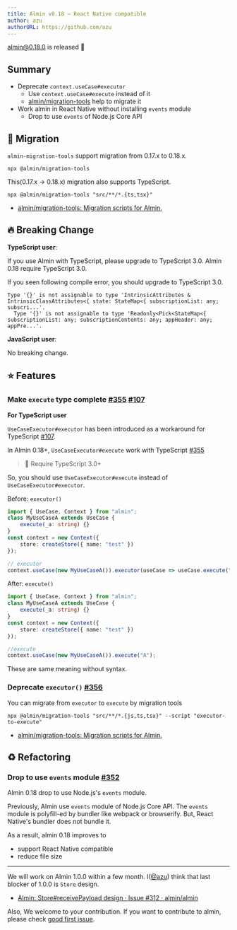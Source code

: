 ```yaml
---
title: Almin v0.18 – React Native compatible
author: azu
authorURL: https://github.com/azu
---
```


[almin@0.18.0](https://github.com/almin/almin/releases/tag/almin%400.18.0) is released 🎉

## Summary

- Deprecate `context.useCase#executor`
    - Use `context.useCase#execute` instead of it
    - [almin/migration-tools](https://github.com/almin/migration-tools) help to migrate it
- Work almin in React Native without installing `events` module
    - Drop to use `events` of Node.js Core API

## 🥇 Migration

`almin-migration-tools` support migration from 0.17.x to 0.18.x.

    npx @almin/migration-tools

This(0.17.x → 0.18.x) migration also supports TypeScript.

    npx @almin/migration-tools "src/**/*.{ts,tsx}"

-   [almin/migration-tools: Migration scripts for Almin.](https://github.com/almin/migration-tools)

## :fire: Breaking Change

**TypeScript user**:

If you use Almin with TypeScript, please upgrade to TypeScript 3.0.
Almin 0.18 require TypeScript 3.0.

If you seen following compile error, you should upgrade to TypeScript 3.0.

    Type '{}' is not assignable to type 'IntrinsicAttributes & IntrinsicClassAttributes<{ state: StateMap<{ subscriptionList: any; subscri...'.
      Type '{}' is not assignable to type 'Readonly<Pick<StateMap<{ subscriptionList: any; subscriptionContents: any; appHeader: any; appPre...'.

**JavaScript user**:

No breaking change.

## ⭐ Features

### Make `execute` type complete [#355](https://github.com/almin/almin/issues/355) [#107](https://github.com/almin/almin/issues/107)

**For TypeScript user**

`UseCaseExecutor#executor` has been introduced as a workaround for TypeScript [#107](https://github.com/almin/almin/issues/107).

In Almin 0.18+, `UseCaseExecutor#execute` work with TypeScript [#355](https://github.com/almin/almin/issues/355) 

> 📝 Require TypeScript 3.0+

So, you should use `UseCaseExecutor#execute` instead of `UseCaseExecutor#executor`.

Before:  `executor()`

```ts
import { UseCase, Context } from "almin";
class MyUseCaseA extends UseCase {
    execute(_a: string) {}
}
const context = new Context({
    store: createStore({ name: "test" })
});

// executor
context.useCase(new MyUseCaseA()).executor(useCase => useCase.execute("A")); 
```

After: `execute()`

```ts
import { UseCase, Context } from "almin";
class MyUseCaseA extends UseCase {
    execute(_a: string) {}
}
const context = new Context({
    store: createStore({ name: "test" })
});

//execute
context.useCase(new MyUseCaseA()).execute("A");
```

These are same meaning without syntax.

### Deprecate `executor()` [#356](https://github.com/almin/almin/issues/356)

You can migrate from `executor` to `execute` by migration tools

    npx @almin/migration-tools "src/**/*.{js,ts,tsx}" --script "executor-to-execute"

-   [almin/migration-tools: Migration scripts for Almin.](https://github.com/almin/migration-tools)

## :recycle: Refactoring

### Drop to use `events` module [#352](https://github.com/almin/almin/issues/352)

Almin 0.18 drop to use Node.js's `events` module.

Previously, Almin use `events` module of Node.js Core API.
The `events` module is polyfill-ed by bundler like webpack or browserify.
But, React Native's bundler does not bundle it.

As a result, almin 0.18 improves to

- support React Native compatible
- reduce file size

----

We will work on Almin 1.0.0 within a few month.
I([@azu](https://github.com/azu)) think that last blocker of 1.0.0 is `Store` design.

- [Almin: Store#receivePayload design · Issue #312 · almin/almin](https://github.com/almin/almin/issues/312)

Also, We welcome to your contribution.
If you want to contribute to almin, please check [good first issue](https://github.com/almin/almin/issues?q=is%3Aissue+is%3Aopen+sort%3Aupdated-desc+label%3A%22good+first+issue%22).

